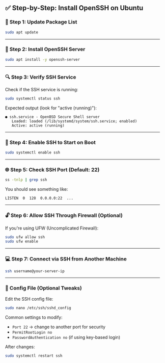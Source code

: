 ## ✅ Step-by-Step: Install OpenSSH on Ubuntu

### 🔧 Step 1: Update Package List

```bash
sudo apt update
```

---

### 🔧 Step 2: Install OpenSSH Server

```bash
sudo apt install -y openssh-server
```

---

### 🔍 Step 3: Verify SSH Service

Check if the SSH service is running:

```bash
sudo systemctl status ssh
```

Expected output (look for "active (running)"):

```plaintext
● ssh.service - OpenBSD Secure Shell server
   Loaded: loaded (/lib/systemd/system/ssh.service; enabled)
   Active: active (running)
```

---

### 🔁 Step 4: Enable SSH to Start on Boot

```bash
sudo systemctl enable ssh
```

---

### 🌐 Step 5: Check SSH Port (Default: 22)

```bash
ss -tnlp | grep ssh
```

You should see something like:

```plaintext
LISTEN  0  128  0.0.0.0:22  ...
```

---

### 🔓 Step 6: Allow SSH Through Firewall (Optional)

If you're using UFW (Uncomplicated Firewall):

```bash
sudo ufw allow ssh
sudo ufw enable
```

---

### 💻 Step 7: Connect via SSH from Another Machine

```bash
ssh username@your-server-ip
```

---

### 📁 Config File (Optional Tweaks)

Edit the SSH config file:

```bash
sudo nano /etc/ssh/sshd_config
```

Common settings to modify:

* `Port 22` → change to another port for security
* `PermitRootLogin no`
* `PasswordAuthentication no` (if using key-based login)

After changes:

```bash
sudo systemctl restart ssh
```
